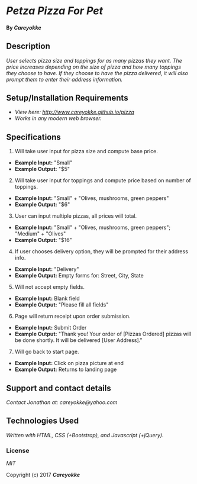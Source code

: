 
# _Petza Pizza For Pet_



#### By _**Careyokke**_

## Description

_User selects pizza size and toppings for as many pizzas they want. The price increases depending on the size of pizza and how many toppings they choose to have. If they choose to have the pizza delivered, it will also prompt them to enter their address information._

## Setup/Installation Requirements

* _View here: http://www.careyokke.github.io/pizza_
* _Works in any modern web browser._

## Specifications

1. Will take user input for pizza size and compute base price.
  * <b>Example Input:</b> "Small"
  * <b>Example Output:</b> "$5"

2. Will take user input for toppings and compute price based on number of toppings.
  * <b>Example Input:</b> "Small" + "Olives, mushrooms, green peppers"
  * <b>Example Output:</b> "$6"

3. User can input multiple pizzas, all prices will total.
  * <b>Example Input:</b> "Small" + "Olives, mushrooms, green peppers"; "Medium" + "Olives"
  * <b>Example Output:</b> "$16"

4. If user chooses delivery option, they will be prompted for their address info.
  * <b>Example Input:</b> "Delivery"
  * <b>Example Output:</b> Empty forms for: Street, City, State

5. Will not accept empty fields.
  * <b>Example Input:</b> Blank field
  * <b>Example Output:</b> "Please fill all fields"

6. Page will return receipt upon order submission.
  * <b>Example Input:</b> Submit Order
  * <b>Example Output:</b> "Thank you! Your order of [Pizzas Ordered] pizzas will be done shortly. It will be delivered [User Address]."

7. Will go back to start page.
  * <b>Example Input:</b> Click on pizza picture at end
  * <b>Example Output:</b> Returns to landing page


## Support and contact details

_Contact Jonathan at: careyokke@yahoo.com_

## Technologies Used

_Written with HTML, CSS (+Bootstrap), and Javascript (+jQuery)._

### License

*MIT*

Copyright (c) 2017 **_Careyokke_**

